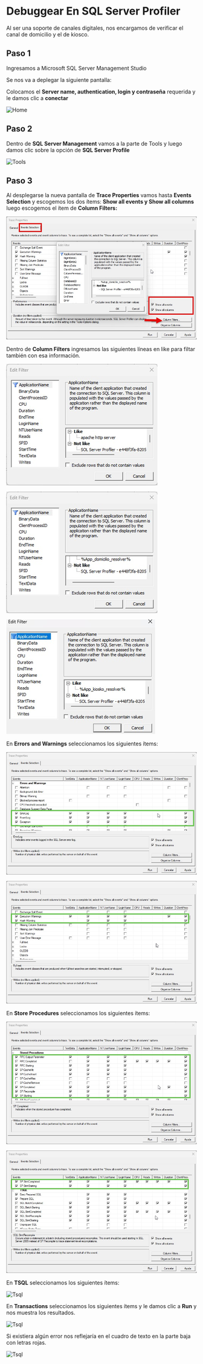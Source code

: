 # Debuggear En SQL Server Profiler  
  
Al ser una soporte de canales digitales, nos encargamos de verificar el canal de domicilio y el de kiosco.


## Paso 1

Ingresamos a Microsoft SQL Server Management Studio

Se nos va a deplegar la siguiente pantalla:

Colocamos el **Server name, authentication, login y contraseña** requerida y le damos clic a **conectar**

![Home](SQL/Home.jpeg)

## Paso 2 

Dentro de **SQL Server Management** vamos a la parte de Tools y luego damos clic sobre la opción de **SQL Server Profile**  

![Tools](SQL/Tools.jpeg)  
  
## Paso 3  
  
Al desplegarse la nueva pantalla de **Trace Properties** vamos hasta **Events Selection** y escogemos los dos ítems: **Show all events y Show all columns** luego escogemos el ítem de **Column Filters:**  
  
![Show](SQL/Show.jpeg) 

Dentro de **Column Filters** ingresamos las siguientes líneas en like para filtar también con esa información.  
  
![Error](SQL/Like.jpeg)  
  
![Error](SQL/Like1.jpeg)  
  
![Error](SQL/Like2.jpeg)  
  
En **Errors and Warnings** seleccionamos los siguientes ítems:  

![Error](SQL/Error_Warn.jpeg)
  
![Error](SQL/Error_Warn2.jpeg)  
 
En **Store Procedures** seleccionamos los siguientes ítems:  
  
![StP](SQL/Stp1.jpeg) 
  
![StP](SQL/Stp2.jpeg)  

En **TSQL** seleccionamos los siguientes ítems:  
  
![Tsql](SQL/Tsql.jpeg)  
  
En **Transactions** seleccionamos los siguientes ítems y le damos clic a **Run** y nos muestra los resultados.
  
![Tsql](SQL/Transt.jpeg)  
   
Si existiera algún error nos reflejaría en el cuadro de texto en la parte baja con letras rojas.  

![Tsql](SQL/Result.jpeg)  
